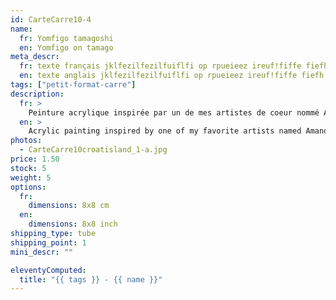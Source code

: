 ```yaml
---
id: CarteCarre10-4
name: 
  fr: Yomfigo tamagoshi
  en: Yomfigo on tamago
meta_descr:
  fr: texte français jklfezilfezilfuiflfi op rpueieez ireuf!fiffe fiefh hfhslfhsfh dfhds fdsfdsifdshfids
  en: texte anglais jklfezilfezilfuiflfi op rpueieez ireuf!fiffe fiefh hfhslfhsfh dfhds fdsfdsifdshfids 
tags: ["petit-format-carre"]
description: 
  fr: > 
    Peinture acrylique inspirée par un de mes artistes de coeur nommé Amano Yoshitaka, en apposant les traits de ce couple à l'encre de chine, contrastant avec le fond coloré. 
  en: >
    Acrylic painting inspired by one of my favorite artists named Amano Yoshitaka, applying the features of this couple in Indian ink, contrasting with the colored background.
photos:
  - CarteCarre10croatisland_1-a.jpg
price: 1.50
stock: 5
weight: 5
options:
  fr:
    dimensions: 8x8 cm
  en:
    dimensions: 8x8 inch
shipping_type: tube
shipping_point: 1 
mini_descr: ""

eleventyComputed:
  title: "{{ tags }} - {{ name }}"
---
```

